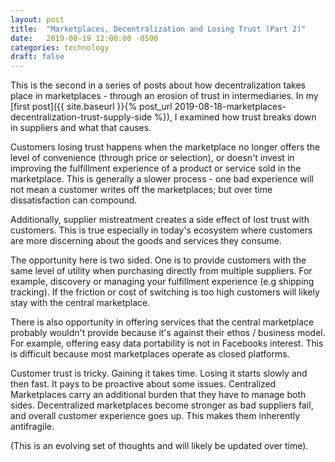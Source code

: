 ```yaml
---
layout: post
title:  "Marketplaces, Decentralization and Losing Trust (Part 2)"
date:   2019-08-19 12:00:00 -0500
categories: technology
draft: false
---
```


This is the second in a series of posts about how decentralization takes place in marketplaces - through an erosion of trust in intermediaries. In my [first post]({{ site.baseurl }}{% post_url 2019-08-18-marketplaces-decentralization-trust-supply-side %}), I examined how trust breaks down in suppliers and what that causes.

Customers losing trust happens when the marketplace no longer offers the level of convenience (through price or selection), or doesn't invest in improving the fulfillment experience of a product or service sold in the marketplace. This is generally a slower process - one bad experience will not mean a customer writes off the marketplaces; but over time dissatisfaction can compound.

Additionally, supplier mistreatment creates a side effect of lost trust with customers. This is true especially in today's ecosystem where customers are more discerning about the goods and services they consume. 

The opportunity here is two sided. One is to provide customers with the same level of utility  when purchasing directly from multiple suppliers.  For example, discovery or managing your fulfillment  experience (e.g shipping tracking). If the friction or cost of switching is too high customers will likely stay with the central marketplace. 

There is also opportunity in offering services that the central marketplace probably wouldn't provide because it's against their ethos / business model. For example, offering easy data portability is not in Facebooks interest. This is difficult because most marketplaces operate as closed platforms.

Customer trust is tricky. Gaining it takes time. Losing it starts slowly and then fast. It pays to be proactive about some issues. Centralized Marketplaces carry an additional burden that they have to manage both sides. Decentralized marketplaces become stronger as bad suppliers fail, and overall customer experience goes up. This makes them inherently antifragile. 

(This is an evolving set of thoughts and will likely be updated over time). 